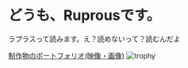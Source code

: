# どうも、Ruprousです。
ラプラスって読みます。え？読めないって？読むんだよ

[制作物のポートフォリオ(映像・画像)](https://www.foriio.com/ruprous)
![trophy](https://github-profile-trophy.vercel.app/?username=Ruprous&theme=darkhub)


